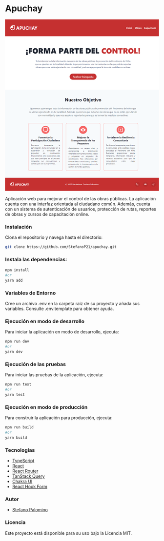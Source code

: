 # Apuchay

![Imagen de previsualización](public/apuchay.png)

Aplicación web para mejorar el control de las obras públicas. La aplicación cuenta con una interfaz orientada al ciudadano común. Además, cuenta con un sistema de autenticación de usuarios, protección de rutas, reportes de obras y cursos de capacitación online.

### Instalación

Clona el repositorio y navega hasta el directorio:

```bash
git clone https://github.com/StefanoP21/apuchay.git
```

### Instala las dependencias:

```bash
npm install
#or
yarn add
```

### Variables de Entorno

Cree un archivo .env en la carpeta raíz de su proyecto y añada sus variables. Consulte .env.template para obtener ayuda.

### Ejecución en modo de desarrollo

Para iniciar la aplicación en modo de desarrollo, ejecuta:

```bash
npm run dev
#or
yarn dev
```

### Ejecución de las pruebas

Para iniciar las pruebas de la aplicación, ejecuta:

```bash
npm run test
#or
yarn test
```

### Ejecución en modo de producción

Para construir la aplicación para producción, ejecuta:

```bash
npm run build
#or
yarn build
```

### Tecnologías

- [TypeScript](https://www.typescriptlang.org/)
- [React](https://es.react.dev/)
- [React Router](https://reactrouter.com/)
- [TanStack Query](https://tanstack.com/query/latest)
- [Chakra UI](https://chakra-ui.com/)
- [React Hook Form](https://react-hook-form.com/)

### Autor

- [Stefano Palomino](https://github.com/StefanoP21)

### Licencia

Este proyecto está disponible para su uso bajo la Licencia MIT.
